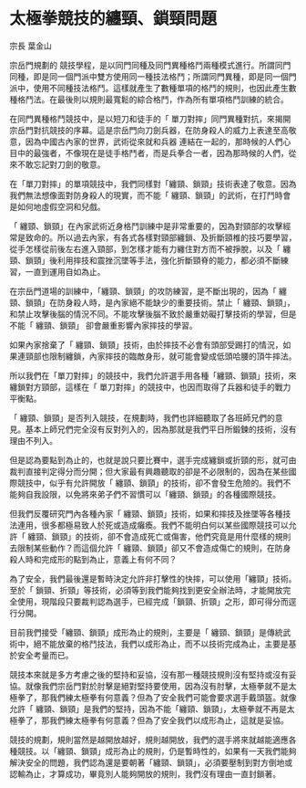 # 太極拳競技的纏頸、鎖頸問題

宗長
葉金山

宗岳門規劃的 競技學程，是以同門同種及同門異種格鬥兩種模式進行。所謂同門同種，即是同一個門派中雙方使用同一種技法格鬥；所謂同門異種，即是同一個門派中，使用不同種技法格鬥。這樣就產生了數種單項的格鬥的規則，也因此產生數種格鬥法。在最後則以規則最寬鬆的綜合格鬥，作為所有單項格鬥訓練的統合。

在同門異種格鬥競技中，是以短刀和徒手的「 單刀對摔」同門異種對抗，來揭開宗岳門對抗競技的序幕。這是宗岳門向刀劍兵器，在防身殺人的威力上表達至高敬意，因為中國古內家的世界，武術從來就和兵器 連結在一起的，那時候的人們心目中的最強者，不像現在是徒手格鬥者，而是兵拳合一者，因為那時候的人們，從來不敢忘記對刀劍的敬意。

在「單刀對摔」的單項競技中，我們同樣對「纏頸、鎖頸」技術表達了敬意。因為我們無法想像面對防身殺人的現實，而不能「 纏頸、鎖頸」的武術，在打鬥時會是如何地虛假空洞和兒戲。

「 纏頸、鎖頸」在內家武術近身格鬥訓練中是非常重要的，因為對頸部的攻擊經常是致命的。所以過去內家，有各式各樣對頸部纏鎖、及折斷頸椎的技巧要學習，從手怎樣從前後左右進入頸部，到怎樣才能有力纏住對方而不被掙脫，以及「 纏頸、鎖頸」後利用摔技和震挫沉墜等手法，強化折斷頸脊的能力，都必須不斷練習，一直到運用自如為止。

在宗岳門道場的訓練中，「纏頸、鎖頸」的攻防練習，是不斷出現的，因為「 纏頸、鎖頸」在防身殺人時，是內家絕不能缺少的重要技術。禁止「 纏頸、鎖頸」，和禁止攻擊後腦的情況不同。不能攻擊後腦不致於嚴重妨礙打擊技術的學習，但是不能「 纏頸、鎖頸」 卻會嚴重影響內家摔技的學習。

如果內家捨棄了「 纏頸、鎖頸」技術，由於摔技不必會有頭部受踢打的情況，如果連頸部也限制纏鎖，內家摔技的臨敵身形，就可能會變成低頭哈腰的頂牛摔法。

所以我們在「單刀對摔」的競技中，我們允許選手用各種「纏頸、鎖頸」技術，來纏鎖對方頸部，這樣在「 單刀對摔」的競技中，也因而取得了兵器和徒手的戰力平衡點。

「 纏頸、鎖頸」是否列入競技，在規劃時，我們也詳細聽取了各班師兄們的意見。基本上師兄們完全沒有反對列入的，因為那就是我們平日所鍛鍊的技術，沒有理由不列入。

但是認為要點到為止的，也就是說只要比賽中，選手完成纏鎖或折頸的形，就可由裁判直接判定得分而分開；但大家最有興趣聽取的卻是不必限制的，因為在某些國際競技中，似乎有允許開放「 纏頸、鎖頸」的技術，卻不會發生危險的。我們不能夠自我設限，以免將來弟子們不習慣可以「纏頸、鎖頸」的各種國際競技。

但我們反覆研究門內各種內家「 纏頸、鎖頸」技術，如果和摔技及挫墜等各種技法連用，很多都極易致人於死或造成癱瘓。我們不能明白何以某些國際競技可以允許「 纏頸、鎖頸」的技術，卻不會造成死亡或傷害，他們究竟是用什麼樣的規則去限制某些動作？而這個允許「 纏頸、鎖頸」卻又不會造成傷亡的規則，在防身殺人時和完成形的點到為止，意義上有何不同？

為了安全，我們最後還是暫時決定允許非打擊性的快摔，可以使用「纏頸」技術。至於「 鎖頸、折頸」等技術，必須等到我們能夠找到更安全辦法時，才能開放完全使用，現階段只要裁判認為選手，已經完成「鎖頸、折頸」之形，即可得分而逕行分開。

目前我們接受「纏頸、鎖頸」成形為止的規則，主要是「 纏頸、鎖頸」是傳統武術中，絕不能放棄的格鬥技法，我們以成形為止，而不以技術完成為止，主要是基於安全考量而已。

競技本來就是多方考慮之後的堅持和妥協，沒有那一種競技規則沒有堅持或沒有妥協。就像我們宗岳門對於肘擊是絕對堅持要使用，因為沒有肘擊，太極拳就不是太極拳了，那我們練太極拳有何意義？但為了安全我們可能會要求選手戴頭盔。就像允許「 纏頸、鎖頸」是我們的堅持，因為不能「纏頸、鎖頸」，太極拳就不再是太極拳了，那我們練太極拳有何意義？但為了安全我們以成形為止，這就是妥協。

競技的規劃，規則當然是越開放越好，規則越開放，我們的選手將來就越能適應各種競技。以「纏頸、鎖頸」成形為止的規則，仍是暫時性的，如果有一天我們能夠 解決安全的問題，我們認為還是要朝著「纏頸、鎖頸」，必須要壓制到對方倒地或認輸為止，才算成功，畢竟別人能夠開放的規則，我們沒有理由一直封鎖著。